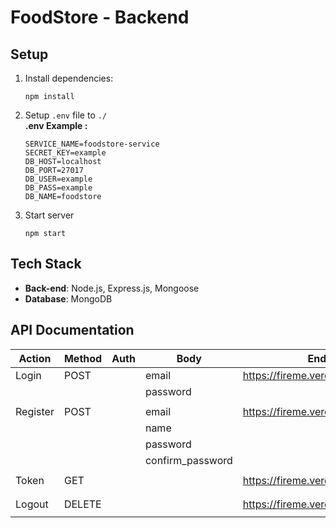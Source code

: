 # FoodStore - Backend

## Setup

1. Install dependencies:

   ```
   npm install
   ```

2. Setup `.env` file to `./` <br />
   **.env Example :**

   ```
   SERVICE_NAME=foodstore-service
   SECRET_KEY=example
   DB_HOST=localhost
   DB_PORT=27017
   DB_USER=example
   DB_PASS=example
   DB_NAME=foodstore
   ```

3. Start server
   ```
   npm start
   ```

## Tech Stack

- **Back-end**: Node.js, Express.js, Mongoose
- **Database**: MongoDB

## API Documentation

| Action   | Method | Auth | Body             | EndPoint                               |
| -------- | ------ | ---- | ---------------- | -------------------------------------- |
| Login    | POST   |      | email            | https://fireme.vercel.app/api/login    |
|          |        |      | password         |                                        |
|          |        |      |                  |                                        |
| Register | POST   |      | email            | https://fireme.vercel.app/api/register |
|          |        |      | name             |                                        |
|          |        |      | password         |                                        |
|          |        |      | confirm_password |                                        |
|          |        |      |                  |                                        |
| Token    | GET    |      |                  | https://fireme.vercel.app/api/token    |
|          |        |      |                  |                                        |
|          |        |      |                  |                                        |
| Logout   | DELETE |      |                  | https://fireme.vercel.app/api/logout   |
|          |        |      |                  |                                        |
